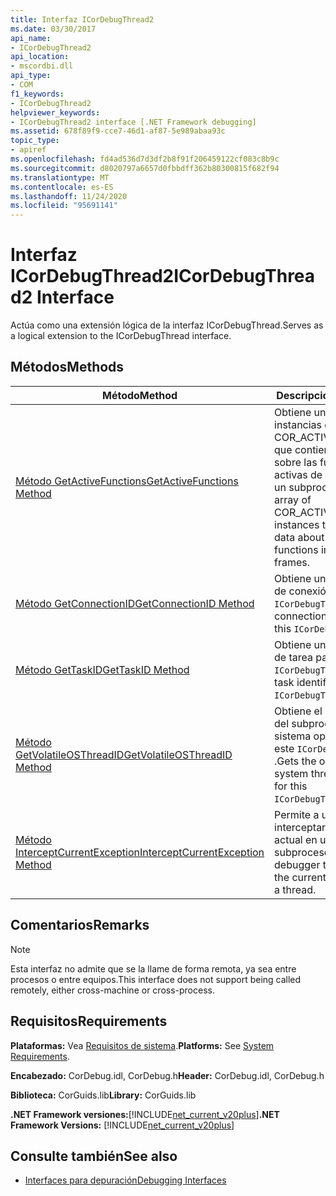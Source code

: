 ```yaml
---
title: Interfaz ICorDebugThread2
ms.date: 03/30/2017
api_name:
- ICorDebugThread2
api_location:
- mscordbi.dll
api_type:
- COM
f1_keywords:
- ICorDebugThread2
helpviewer_keywords:
- ICorDebugThread2 interface [.NET Framework debugging]
ms.assetid: 678f89f9-cce7-46d1-af87-5e989abaa93c
topic_type:
- apiref
ms.openlocfilehash: fd4ad536d7d3df2b8f91f206459122cf083c8b9c
ms.sourcegitcommit: d8020797a6657d0fbbdff362b80300815f682f94
ms.translationtype: MT
ms.contentlocale: es-ES
ms.lasthandoff: 11/24/2020
ms.locfileid: "95691141"
---
```

# <a name="icordebugthread2-interface"></a><span data-ttu-id="c86eb-102">Interfaz ICorDebugThread2</span><span class="sxs-lookup"><span data-stu-id="c86eb-102">ICorDebugThread2 Interface</span></span>

<span data-ttu-id="c86eb-103">Actúa como una extensión lógica de la interfaz ICorDebugThread.</span><span class="sxs-lookup"><span data-stu-id="c86eb-103">Serves as a logical extension to the ICorDebugThread interface.</span></span>  
  
## <a name="methods"></a><span data-ttu-id="c86eb-104">Métodos</span><span class="sxs-lookup"><span data-stu-id="c86eb-104">Methods</span></span>  
  
|<span data-ttu-id="c86eb-105">Método</span><span class="sxs-lookup"><span data-stu-id="c86eb-105">Method</span></span>|<span data-ttu-id="c86eb-106">Descripción</span><span class="sxs-lookup"><span data-stu-id="c86eb-106">Description</span></span>|  
|------------|-----------------|  
|[<span data-ttu-id="c86eb-107">Método GetActiveFunctions</span><span class="sxs-lookup"><span data-stu-id="c86eb-107">GetActiveFunctions Method</span></span>](icordebugthread2-getactivefunctions-method.md)|<span data-ttu-id="c86eb-108">Obtiene una matriz de instancias de COR_ACTIVE_FUNCTION que contienen datos sobre las funciones activas de los marcos de un subproceso.</span><span class="sxs-lookup"><span data-stu-id="c86eb-108">Gets an array of COR_ACTIVE_FUNCTION instances that contain data about the active functions in a thread's frames.</span></span>|  
|[<span data-ttu-id="c86eb-109">Método GetConnectionID</span><span class="sxs-lookup"><span data-stu-id="c86eb-109">GetConnectionID Method</span></span>](icordebugthread2-getconnectionid-method.md)|<span data-ttu-id="c86eb-110">Obtiene un identificador de conexión para este `ICorDebugThread2` .</span><span class="sxs-lookup"><span data-stu-id="c86eb-110">Gets a connection identifier for this `ICorDebugThread2`.</span></span>|  
|[<span data-ttu-id="c86eb-111">Método GetTaskID</span><span class="sxs-lookup"><span data-stu-id="c86eb-111">GetTaskID Method</span></span>](icordebugthread2-gettaskid-method.md)|<span data-ttu-id="c86eb-112">Obtiene un identificador de tarea para este `ICorDebugThread2` .</span><span class="sxs-lookup"><span data-stu-id="c86eb-112">Gets a task identifier for this `ICorDebugThread2`.</span></span>|  
|[<span data-ttu-id="c86eb-113">Método GetVolatileOSThreadID</span><span class="sxs-lookup"><span data-stu-id="c86eb-113">GetVolatileOSThreadID Method</span></span>](icordebugthread2-getvolatileosthreadid-method.md)|<span data-ttu-id="c86eb-114">Obtiene el identificador del subproceso del sistema operativo para este `ICorDebugThread2` .</span><span class="sxs-lookup"><span data-stu-id="c86eb-114">Gets the operating system thread identifier for this `ICorDebugThread2`.</span></span>|  
|[<span data-ttu-id="c86eb-115">Método InterceptCurrentException</span><span class="sxs-lookup"><span data-stu-id="c86eb-115">InterceptCurrentException Method</span></span>](icordebugthread2-interceptcurrentexception-method.md)|<span data-ttu-id="c86eb-116">Permite a un depurador interceptar la excepción actual en un subproceso.</span><span class="sxs-lookup"><span data-stu-id="c86eb-116">Allows a debugger to intercept the current exception on a thread.</span></span>|  
  
## <a name="remarks"></a><span data-ttu-id="c86eb-117">Comentarios</span><span class="sxs-lookup"><span data-stu-id="c86eb-117">Remarks</span></span>  
  
> [!NOTE]
> <span data-ttu-id="c86eb-118">Esta interfaz no admite que se la llame de forma remota, ya sea entre procesos o entre equipos.</span><span class="sxs-lookup"><span data-stu-id="c86eb-118">This interface does not support being called remotely, either cross-machine or cross-process.</span></span>  
  
## <a name="requirements"></a><span data-ttu-id="c86eb-119">Requisitos</span><span class="sxs-lookup"><span data-stu-id="c86eb-119">Requirements</span></span>  

 <span data-ttu-id="c86eb-120">**Plataformas:** Vea [Requisitos de sistema](../../get-started/system-requirements.md).</span><span class="sxs-lookup"><span data-stu-id="c86eb-120">**Platforms:** See [System Requirements](../../get-started/system-requirements.md).</span></span>  
  
 <span data-ttu-id="c86eb-121">**Encabezado:** CorDebug.idl, CorDebug.h</span><span class="sxs-lookup"><span data-stu-id="c86eb-121">**Header:** CorDebug.idl, CorDebug.h</span></span>  
  
 <span data-ttu-id="c86eb-122">**Biblioteca:** CorGuids.lib</span><span class="sxs-lookup"><span data-stu-id="c86eb-122">**Library:** CorGuids.lib</span></span>  
  
 <span data-ttu-id="c86eb-123">**.NET Framework versiones:**[!INCLUDE[net_current_v20plus](../../../../includes/net-current-v20plus-md.md)]</span><span class="sxs-lookup"><span data-stu-id="c86eb-123">**.NET Framework Versions:** [!INCLUDE[net_current_v20plus](../../../../includes/net-current-v20plus-md.md)]</span></span>  
  
## <a name="see-also"></a><span data-ttu-id="c86eb-124">Consulte también</span><span class="sxs-lookup"><span data-stu-id="c86eb-124">See also</span></span>

- [<span data-ttu-id="c86eb-125">Interfaces para depuración</span><span class="sxs-lookup"><span data-stu-id="c86eb-125">Debugging Interfaces</span></span>](debugging-interfaces.md)
